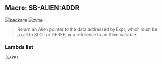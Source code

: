 ## Macro: SB-ALIEN:ADDR
[![package](https://img.shields.io/badge/Package-SB--ALIEN-5f9ea0.svg?style=social&colorA=999999)](../) [![type](https://img.shields.io/badge/Type-Macro-5f9ea0.svg?style=social&colorA=999999)](../#macro) 

> Return an Alien pointer to the data addressed by Expr, which must be a call
> to SLOT or DEREF, or a reference to an Alien variable.

### Lambda list
```
(EXPR)
```
